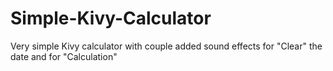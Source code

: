 # Simple-Kivy-Calculator

Very simple Kivy calculator with couple added sound effects for "Clear" the date and for "Calculation"
